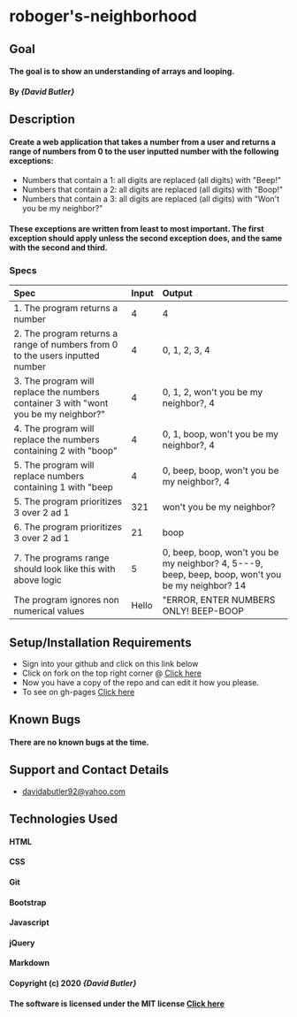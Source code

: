 # roboger's-neighborhood
## Goal 

#### The goal is to show an understanding of arrays and looping.
#### By _**{David Butler}**_

## Description
#### Create a web application that takes a number from a user and returns a range of numbers from 0 to the user inputted number with the following exceptions:

* Numbers that contain a 1: all digits are replaced (all digits) with "Beep!"
* Numbers that contain a 2: all digits are replaced (all digits) with "Boop!"
* Numbers that contain a 3: all digits are replaced (all digits) with "Won't you be my neighbor?"

#### These exceptions are written from least to most important. The first exception should apply unless the second exception does, and the same with the second and third.

### Specs
| Spec | Input | Output |
| :-------------     | :------------- | :------------- |
|  1. The program returns a number | 4 | 4 | 
|  2. The program returns a range of numbers from 0 to the users inputted number | 4 | 0, 1, 2, 3, 4 | 
|  3. The program will replace the numbers container 3 with "wont you be my neighbor?" | 4 | 0, 1, 2, won't you be my neighbor?, 4 | 
|  4. The program will replace the numbers containing 2 with "boop" | 4 | 0, 1, boop, won't you be my neighbor?, 4 |
|  5. The program will replace numbers containing 1 with "beep | 4 | 0, beep, boop, won't you be my neighbor?, 4 |
|  5. The program prioritizes 3 over 2 ad 1 | 321 | won't you be my neighbor? |
|  6. The program prioritizes 3 over 2 ad 1 | 21 |boop |
|  7. The programs range should look like this with above logic | 5 | 0, beep, boop, won't you be my neighbor? 4, 5---9, beep, beep, boop, won't you be my neighbor? 14 |
| The program ignores non numerical values | Hello | "ERROR, ENTER NUMBERS ONLY! BEEP-BOOP |


## Setup/Installation Requirements
* Sign into your github and click on this link below
* Click on fork on the top right corner @ [Click here](https://github.com/davidabutler92/robogers-neighborhood.git)
* Now you have a copy of the repo and can edit it how you please.
* To see on gh-pages [Click here](https://davidabutler92.github.io/robogers-neighborhood/) 

## Known Bugs 
#### There are no known bugs at the time.

## Support and Contact Details
* davidabutler92@yahoo.com

## Technologies Used 
#### HTML
#### CSS
#### Git 
#### Bootstrap
#### Javascript
#### jQuery 
#### Markdown

#### Copyright (c) 2020 **_{David Butler}_**
#### The software is licensed under the MIT license [Click here](LICENSE.md)
